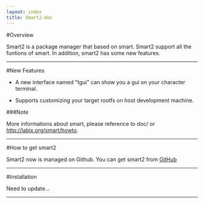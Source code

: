 ```yaml
---
layout: index
title: Smart2-doc
---
```


#Overview

Smart2 is a package manager that based on smart. Smart2 support all the funtions of smart. In addition, smart2 has some new features.

------

#New Features

 * A new interface named "tgui" can show you a gui on your character terminal.

 * Supports customizing your target rootfs on host development machine.
 
###Note

More informations about smart, please reference to doc/ or http://labix.org/smart/howto.

------

#How to get smart2
 
Smart2 now is managed on Github. You can get smart2 from [GitHub](https://github.com/ubinux/smart2.git)

------

#Installation

Need to update...

------

